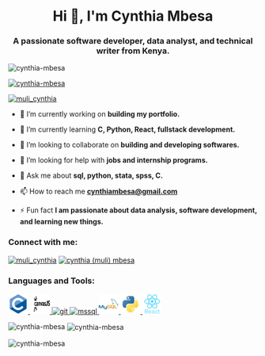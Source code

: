 
<h1 align="center">Hi 👋, I'm Cynthia Mbesa</h1>
<h3 align="center">A passionate software developer, data analyst, and technical writer from Kenya.</h3>


<p align="left"> <img src="https://komarev.com/ghpvc/?username=cynthia-mbesa&label=Profile%20views&color=0e75b6&style=flat" alt="cynthia-mbesa" /> </p>

<p align="left"> <a href="https://github.com/ryo-ma/github-profile-trophy"><img src="https://github-profile-trophy.vercel.app/?username=cynthia-mbesa" alt="cynthia-mbesa" /></a> </p>

<p align="left"> <a href="https://twitter.com/muli_cynthia" target="blank"><img src="https://img.shields.io/twitter/follow/muli_cynthia?logo=twitter&style=for-the-badge" alt="muli_cynthia" /></a> </p>

- 🔭 I’m currently working on **building my portfolio.**

- 🌱 I’m currently learning **C, Python, React, fullstack development.**

- 👯 I’m looking to collaborate on **building and developing softwares.**

- 🤝 I’m looking for help with **jobs and internship programs.**

- 💬 Ask me about **sql, python, stata, spss, C.**

- 📫 How to reach me **cynthiambesa@gmail.com**

- ⚡ Fun fact **I am passionate about data analysis, software development, and learning new things.**

<h3 align="left">Connect with me:</h3>
<p align="left">
<a href="https://twitter.com/muli_cynthia" target="blank"><img align="center" src="https://raw.githubusercontent.com/rahuldkjain/github-profile-readme-generator/master/src/images/icons/Social/twitter.svg" alt="muli_cynthia" height="30" width="40" /></a>
<a href="https://linkedin.com/in/cynthia (muli) mbesa" target="blank"><img align="center" src="https://raw.githubusercontent.com/rahuldkjain/github-profile-readme-generator/master/src/images/icons/Social/linked-in-alt.svg" alt="cynthia (muli) mbesa" height="30" width="40" /></a>
</p>

<h3 align="left">Languages and Tools:</h3>
<p align="left"> <a href="https://www.cprogramming.com/" target="_blank" rel="noreferrer"> <img src="https://raw.githubusercontent.com/devicons/devicon/master/icons/c/c-original.svg" alt="c" width="40" height="40"/> </a> <a href="https://canvasjs.com" target="_blank" rel="noreferrer"> <img src="https://raw.githubusercontent.com/Hardik0307/Hardik0307/master/assets/canvasjs-charts.svg" alt="canvasjs" width="40" height="40"/> </a> <a href="https://git-scm.com/" target="_blank" rel="noreferrer"> <img src="https://www.vectorlogo.zone/logos/git-scm/git-scm-icon.svg" alt="git" width="40" height="40"/> </a> <a href="https://www.microsoft.com/en-us/sql-server" target="_blank" rel="noreferrer"> <img src="https://www.svgrepo.com/show/303229/microsoft-sql-server-logo.svg" alt="mssql" width="40" height="40"/> </a> <a href="https://www.mysql.com/" target="_blank" rel="noreferrer"> <img src="https://raw.githubusercontent.com/devicons/devicon/master/icons/mysql/mysql-original-wordmark.svg" alt="mysql" width="40" height="40"/> </a> <a href="https://www.python.org" target="_blank" rel="noreferrer"> <img src="https://raw.githubusercontent.com/devicons/devicon/master/icons/python/python-original.svg" alt="python" width="40" height="40"/> </a> <a href="https://reactjs.org/" target="_blank" rel="noreferrer"> <img src="https://raw.githubusercontent.com/devicons/devicon/master/icons/react/react-original-wordmark.svg" alt="react" width="40" height="40"/> </a> </p>

<p><img align="left" src="https://github-readme-stats.vercel.app/api/top-langs?username=cynthia-mbesa&show_icons=true&locale=en&layout=compact" alt="cynthia-mbesa" /></p>

<p>&nbsp;<img align="center" src="https://github-readme-stats.vercel.app/api?username=cynthia-mbesa&show_icons=true&locale=en" alt="cynthia-mbesa" /></p>

<p><img align="center" src="https://github-readme-streak-stats.herokuapp.com/?user=cynthia-mbesa&" alt="cynthia-mbesa" /></p>
